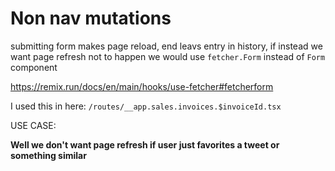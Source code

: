 # Non nav mutations

submitting form makes page reload, end leavs entry in history, if instead we want page refresh not to happen we would use `fetcher.Form` instead of `Form` component

<https://remix.run/docs/en/main/hooks/use-fetcher#fetcherform>

I used this in here: `/routes/__app.sales.invoices.$invoiceId.tsx`

USE CASE:

**Well we don't want page refresh if user just favorites a tweet or something similar**
